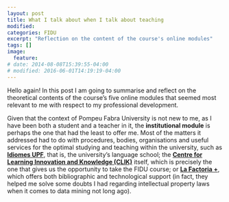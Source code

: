 ```yaml
---
layout: post
title: What I talk about when I talk about teaching
modified:
categories: FIDU
excerpt: "Reflection on the content of the course's online modules"
tags: []
image:
  feature:
# date: 2014-08-08T15:39:55-04:00
# modified: 2016-06-01T14:19:19-04:00
---
```


Hello again! In this post I am going to summarise and reflect on the theoretical contents of the course’s five online modules that seemed most relevant to me with respect to my professional development.

Given that the context of Pompeu Fabra University is not new to me, as I have been both a student and a teacher in it, the **institutional module** is perhaps the one that had the least to offer me. Most of the matters it addressed had to do with procedures, bodies, organisations and useful services for the optimal studying and teaching within the university, such as <a href="https://www.upf.edu/web/idiomesupf" target="_blank">**Idiomes UPF**</a>, that is, the university’s language school; the <a href="https://www.upf.edu/web/clik" target="_blank">**Centre for Learning Innovation and Knowledge (CLIK)**</a> itself, which is precisely the one that gives us the opportunity to take the FIDU course; or <a href="https://www.upf.edu/web/factoria" target="_blank">**La Factoria +**</a>, which offers both bibliographic and technological support (in fact, they helped me solve some doubts I had regarding intellectual property laws when it comes to data mining not long ago).
